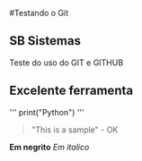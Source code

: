 #Testando o Git 

## SB Sistemas

Teste do uso do GIT e GITHUB

## Excelente ferramenta

'''
print("Python")
'''

>"This is a sample" - OK

**Em negrito**
_Em italico_

